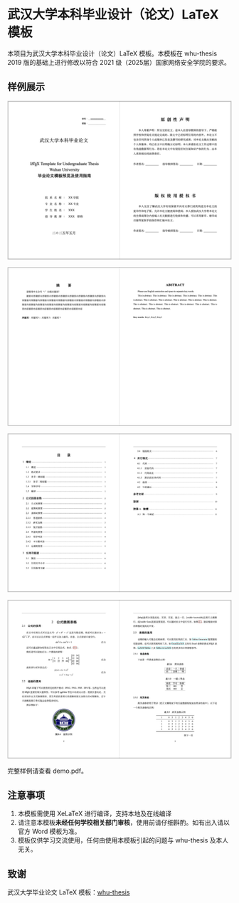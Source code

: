 # 武汉大学本科毕业设计（论文）LaTeX 模板

本项目为武汉大学本科毕业设计（论文）LaTeX 模板。本模板在 whu-thesis 2019 版的基础上进行修改以符合 2021 级（2025届）国家网络安全学院的要求。

## 样例展示

![pic1](.assets/pic1.jpg)

![pic2](.assets/pic2.jpg)

![pic3](.assets/pic3.jpg)

![pic4](.assets/pic4.jpg)


完整样例请查看 demo.pdf。

## 注意事项

1. 本模板需使用 XeLaTeX 进行编译，支持本地及在线编译
2. 请注意本模板**未经任何学校相关部门审核**，使用前请仔细斟酌。如有出入请以官方 Word 模板为准。
3. 模板仅供学习交流使用，任何由使用本模板引起的问题与 whu-thesis 及本人无关。

## 致谢

武汉大学毕业论文 LaTeX 模板：[whu-thesis](https://github.com/whutug/whu-thesis)
